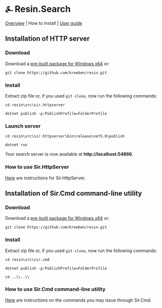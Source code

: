 # &#9084; Resin.Search

[Overview](https://github.com/kreeben/resin/blob/master/README.md) | How to install | [User guide](https://github.com/kreeben/resin/blob/master/USER-GUIDE.md) 

## Installation of HTTP server

### Download
 
Download a [pre-built package for Windows x64](https://github.com/kreeben/resin/releases/download/v0.4.0.5/sir.httpserver.win-x64.zip) or:

`git clone https://github.com/kreeben/resin.git`

### Install

Extract zip file or, if you used `git clone`, now run the following commands:  

`cd resin\src\sir.httpserver`  

`dotnet publish -p:PublishProfile=FolderProfile`

### Launch server

`cd resin\src\sir.httpserver\bin\release\net5.0\publish`  

`dotnet run`

Your search server is now available at **http://localhost:54866**.

### How to use Sir.HttpServer

[Here](https://github.com/kreeben/resin/blob/master/src/Sir.HttpServer/README.md) are instructions for Sir.HttpServer.

## Installation of Sir.Cmd command-line utility

### Download
 
Download a [pre-built package for Windows x64](https://github.com/kreeben/resin/releases/download/v0.4.0.5/sir.cmd.win-x64.zip) or:

`git clone https://github.com/kreeben/resin.git`

### Install

Extract zip file or, if you used `git clone`, now run the following commands:  

`cd resin\src\sir.cmd`  

`dotnet publish -p:PublishProfile=FolderProfile`

`cd ..\\..\\`

### How to use Sir.Cmd command-line utility

[Here](https://github.com/kreeben/resin/blob/master/src/Sir.Cmd/README.md) are instructions on the commands you may issue through Sir.Cmd.